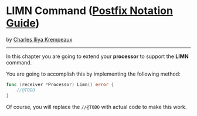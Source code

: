 # LIMN Command ([Postfix Notation Guide](../../README.md))

by [Charles Iliya Krempeaux](http://changelog.ca/)

---

In this chapter you are going to extend your **processor** to support the **LIMN** command.

You are going to accomplish this by implementing the following method:

```go
func (receiver *Processor) Limn() error {
	//@TODO
}
```

Of course, you will replace the `//@TODO` with actual code to make this work.
